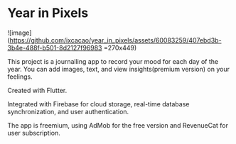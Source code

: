 # Year in Pixels

![image](https://github.com/ixcacao/year_in_pixels/assets/60083259/407ebd3b-3b4e-488f-b501-8d2127f96983 =270x449)



This project is a journalling app to record your mood for each day of the year. You can add images, text, and view insights(premium version) on your feelings.

Created with Flutter. 

Integrated with Firebase for cloud storage, real-time database synchronization, and user authentication.  

The app is freemium, using AdMob for the free version and RevenueCat for user subscription.
